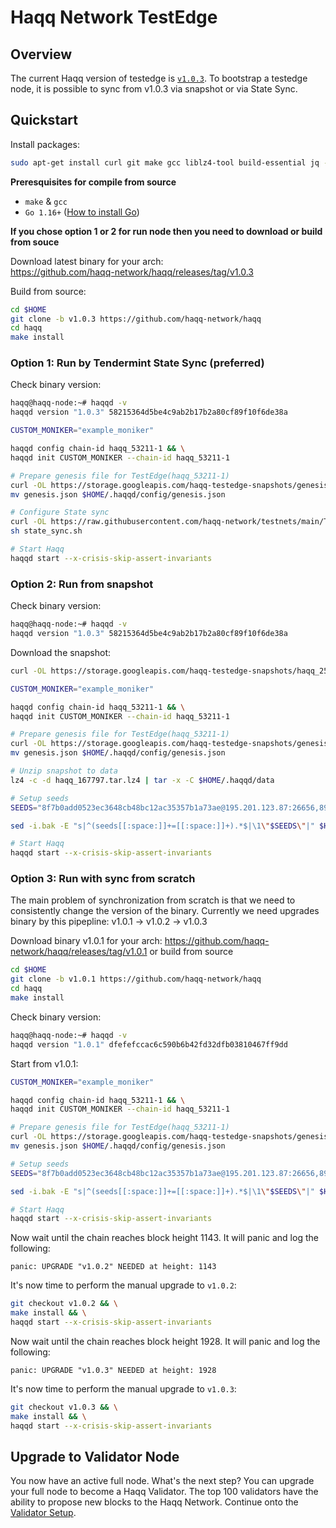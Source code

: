 # Haqq Network TestEdge

## Overview

The current Haqq version of testedge is [`v1.0.3`](https://github.com/haqq-network/haqq/releases/tag/v1.0.3). To bootstrap a testedge node, it is possible to sync from v1.0.3 via snapshot or via State Sync.


## Quickstart

Install packages:
```sh
sudo apt-get install curl git make gcc liblz4-tool build-essential jq -y
```

**Preresquisites for compile from source**
- `make` & `gcc` 
- `Go 1.16+` ([How to install Go](https://www.digitalocean.com/community/tutorials/how-to-install-go-on-ubuntu-20-04))

**If you chose option 1 or 2 for run node then you need to download or build from souce**

Download latest binary for your arch: </br>
https://github.com/haqq-network/haqq/releases/tag/v1.0.3

Build from source:
```sh
cd $HOME
git clone -b v1.0.3 https://github.com/haqq-network/haqq
cd haqq
make install
```

### **Option 1**: Run by Tendermint State Sync (preferred)
Check binary version:
```sh
haqq@haqq-node:~# haqqd -v
haqqd version "1.0.3" 58215364d5be4c9ab2b17b2a80cf89f10f6de38a
```

```sh
CUSTOM_MONIKER="example_moniker"

haqqd config chain-id haqq_53211-1 && \
haqqd init CUSTOM_MONIKER --chain-id haqq_53211-1

# Prepare genesis file for TestEdge(haqq_53211-1)
curl -OL https://storage.googleapis.com/haqq-testedge-snapshots/genesis.json
mv genesis.json $HOME/.haqqd/config/genesis.json

# Configure State sync
curl -OL https://raw.githubusercontent.com/haqq-network/testnets/main/TestEdge/state_sync.sh
sh state_sync.sh

# Start Haqq
haqqd start --x-crisis-skip-assert-invariants
```

### **Option 2**: Run from snapshot

Check binary version:
```sh
haqq@haqq-node:~# haqqd -v
haqqd version "1.0.3" 58215364d5be4c9ab2b17b2a80cf89f10f6de38a
```

Download the snapshot:
```sh
curl -OL https://storage.googleapis.com/haqq-testedge-snapshots/haqq_256222.tar.lz4
```

```sh
CUSTOM_MONIKER="example_moniker"

haqqd config chain-id haqq_53211-1 && \
haqqd init CUSTOM_MONIKER --chain-id haqq_53211-1

# Prepare genesis file for TestEdge(haqq_53211-1)
curl -OL https://storage.googleapis.com/haqq-testedge-snapshots/genesis.json && \
mv genesis.json $HOME/.haqqd/config/genesis.json

# Unzip snapshot to data
lz4 -c -d haqq_167797.tar.lz4 | tar -x -C $HOME/.haqqd/data

# Setup seeds
SEEDS="8f7b0add0523ec3648cb48bc12ac35357b1a73ae@195.201.123.87:26656,899eb370da6930cf0bfe01478c82548bb7c71460@34.90.233.163:26656,f2a78c20d5bb567dd05d525b76324a45b5b7aa28@34.90.227.10:26656,4705cf12fb56d7f9eb7144937c9f1b1d8c7b6a4a@34.91.195.139:26656"

sed -i.bak -E "s|^(seeds[[:space:]]+=[[:space:]]+).*$|\1\"$SEEDS\"|" $HOME/.haqqd/config/config.toml

# Start Haqq
haqqd start --x-crisis-skip-assert-invariants
```

### **Option 3**: Run with sync from scratch
The main problem of synchronization from scratch is that we need to consistently change the version of the binary.
Currently we need upgrades binary by this pipepline:
v1.0.1 -> v1.0.2 -> v1.0.3

Download binary v1.0.1 for your arch:
https://github.com/haqq-network/haqq/releases/tag/v1.0.1 or build from source 
```sh
cd $HOME
git clone -b v1.0.1 https://github.com/haqq-network/haqq
cd haqq
make install
```

Check binary version:
```sh
haqq@haqq-node:~# haqqd -v
haqqd version "1.0.1" dfefefccac6c590b6b42fd32dfb03810467ff9dd
```

Start from v1.0.1:
```sh
CUSTOM_MONIKER="example_moniker"

haqqd config chain-id haqq_53211-1 && \
haqqd init CUSTOM_MONIKER --chain-id haqq_53211-1

# Prepare genesis file for TestEdge(haqq_53211-1)
curl -OL https://storage.googleapis.com/haqq-testedge-snapshots/genesis.json && \
mv genesis.json $HOME/.haqqd/config/genesis.json

# Setup seeds
SEEDS="8f7b0add0523ec3648cb48bc12ac35357b1a73ae@195.201.123.87:26656,899eb370da6930cf0bfe01478c82548bb7c71460@34.90.233.163:26656,f2a78c20d5bb567dd05d525b76324a45b5b7aa28@34.90.227.10:26656,4705cf12fb56d7f9eb7144937c9f1b1d8c7b6a4a@34.91.195.139:26656"

sed -i.bak -E "s|^(seeds[[:space:]]+=[[:space:]]+).*$|\1\"$SEEDS\"|" $HOME/.haqqd/config/config.toml

# Start Haqq
haqqd start --x-crisis-skip-assert-invariants
```

Now wait until the chain reaches block height 1143. It will panic and log the following:
```
panic: UPGRADE "v1.0.2" NEEDED at height: 1143
```

It's now time to perform the manual upgrade to `v1.0.2`:
```sh
git checkout v1.0.2 && \
make install && \
haqqd start --x-crisis-skip-assert-invariants
```

Now wait until the chain reaches block height 1928. It will panic and log the following:
```
panic: UPGRADE "v1.0.3" NEEDED at height: 1928
```

It's now time to perform the manual upgrade to `v1.0.3`:
```sh
git checkout v1.0.3 && \
make install && \
haqqd start --x-crisis-skip-assert-invariants
```

## Upgrade to Validator Node
You now have an active full node. What's the next step? You can upgrade your full node to become a Haqq Validator. The top 100 validators have the ability to propose new blocks to the Haqq Network. Continue onto the [Validator Setup](https://docs.haqq.network/guides/validators/setup.html).

